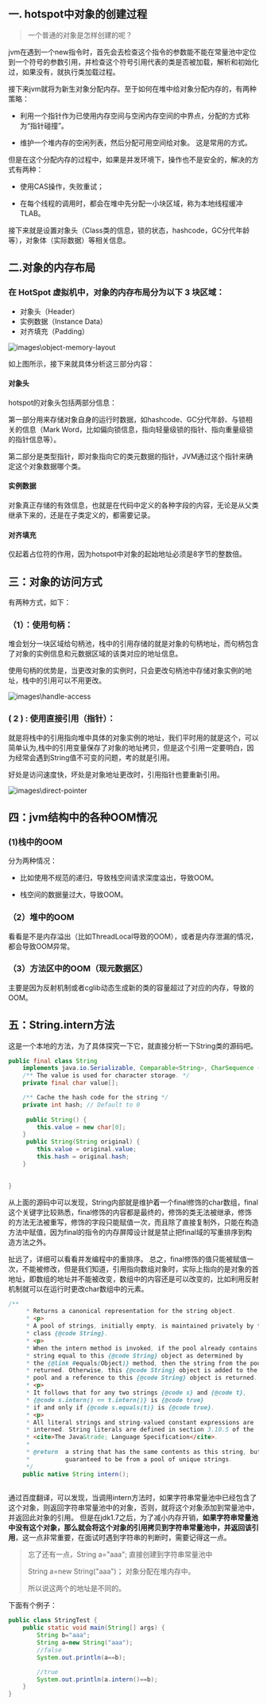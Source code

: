 ## 一. hotspot中对象的创建过程

>  一个普通的对象是怎样创建的呢？

  jvm在遇到一个new指令时，首先会去检查这个指令的参数能不能在常量池中定位到一个符号的参数引用，并检查这个符号引用代表的类是否被加载，解析和初始化过，如果没有，就执行类加载过程。



  接下来jvm就将为新生对象分配内存。至于如何在堆中给对象分配内存的，有两种策略：

- 利用一个指针作为已使用内存空间与空闲内存空间的中界点，分配的方式称为“指针碰撞”。

- 维护一个堆内存的空闲列表，然后分配可用空间给对象。 这是常用的方式。
  
  

但是在这个分配内存的过程中，如果是并发环境下，操作也不是安全的，解决的方式有两种：

- 使用CAS操作，失败重试；

- 在每个线程的调用时，都会在堆中先分配一小块区域，称为本地线程缓冲TLAB。

接下来就是设置对象头（Class类的信息，锁的状态，hashcode，GC分代年龄等），对象体（实际数据）等相关信息。



## 二.对象的内存布局

### 在 HotSpot 虚拟机中，对象的内存布局分为以下 3 块区域：

* 对象头（Header）  
* 实例数据（Instance Data）  
* 对齐填充（Padding）

![images\object-memory-layout](images\object-memory-layout.png)



如上图所示，接下来就具体分析这三部分内容：



#### 对象头

hotspot的对象头包括两部分信息：

第一部分用来存储对象自身的运行时数据，如hashcode、GC分代年龄、与锁相关的信息（Mark Word，比如偏向锁信息，指向轻量级锁的指针、指向重量级锁的指针信息等）。

第二部分是类型指针，即对象指向它的类元数据的指针，JVM通过这个指针来确定这个对象数据哪个类。



#### 实例数据

对象真正存储的有效信息，也就是在代码中定义的各种字段的内容，无论是从父类继承下来的，还是在子类定义的，都需要记录。



#### 对齐填充

仅起着占位符的作用，因为hotspot中对象的起始地址必须是8字节的整数倍。



## 三：对象的访问方式

有两种方式，如下：

### （1）：使用句柄：

堆会划分一块区域给句柄池，栈中的引用存储的就是对象的句柄地址，而句柄包含了对象的实例信息和元数据区域的该类对应的地址信息。

使用句柄的优势是，当更改对象的实例时，只会更改句柄池中存储对象实例的地址，栈中的引用可以不用更改。  

![images\handle-access](images\handle-access.jpg)



### ( 2 ) : 使用直接引用（指针）：

就是将栈中的引用指向堆中具体的对象实例的地址，我们平时用的就是这个，可以简单认为,栈中的引用变量保存了对象的地址拷贝，但是这个引用一定要明白，因为经常会遇到String值不可变的问题，考的就是引用。  

 好处是访问速度快，坏处是对象地址更改时，引用指针也要重新引用。

![images\direct-pointer](images\direct-pointer.jpg)





## 四：jvm结构中的各种OOM情况

### (1)栈中的OOM

分为两种情况：

- 比如使用不规范的递归，导致栈空间请求深度溢出，导致OOM。

- 栈空间的数据量过大，导致OOM。



### （2）堆中的OOM

看看是不是内存溢出（比如ThreadLocal导致的OOM），或者是内存泄漏的情况，都会导致OOM异常。



### （3）方法区中的OOM（现元数据区）

主要是因为反射机制或者cglib动态生成新的类的容量超过了对应的内存，导致的OOM。



## 五：String.intern方法

这是一个本地的方法，为了具体探究一下它，就直接分析一下String类的源码吧。

```java
public final class String
    implements java.io.Serializable, Comparable<String>, CharSequence {
    /** The value is used for character storage. */
    private final char value[];

    /** Cache the hash code for the string */
    private int hash; // Default to 0
    
     public String() {
        this.value = new char[0];
    } 
     public String(String original) {
        this.value = original.value;
        this.hash = original.hash;
    }
    

}
```



从上面的源码中可以发现，String内部就是维护着一个final修饰的char数组，final这个关键字比较熟悉，final修饰的内容都是最终的，修饰的类无法被继承，修饰的方法无法被重写，修饰的字段只能赋值一次，而且除了直接复制外，只能在构造方法中赋值，因为final的指令的内存屏障设计就是禁止把final域的写重排序到构造方法之外。

扯远了，详细可以看看并发编程中的重排序。  总之，final修饰的值只能被赋值一次，不能被修改，但是我们知道，引用指向数组对象时，实际上指向的是对象的首地址，即数组的地址并不能被改变，数组中的内容还是可以改变的，比如利用反射机制就可以在运行时更改char数组中的元素。



```java
/**
     * Returns a canonical representation for the string object.
     * <p>
     * A pool of strings, initially empty, is maintained privately by the
     * class {@code String}.
     * <p>
     * When the intern method is invoked, if the pool already contains a
     * string equal to this {@code String} object as determined by
     * the {@link #equals(Object)} method, then the string from the pool is
     * returned. Otherwise, this {@code String} object is added to the
     * pool and a reference to this {@code String} object is returned.
     * <p>
     * It follows that for any two strings {@code s} and {@code t},
     * {@code s.intern() == t.intern()} is {@code true}
     * if and only if {@code s.equals(t)} is {@code true}.
     * <p>
     * All literal strings and string-valued constant expressions are
     * interned. String literals are defined in section 3.10.5 of the
     * <cite>The Java&trade; Language Specification</cite>.
     *
     * @return  a string that has the same contents as this string, but is
     *          guaranteed to be from a pool of unique strings.
     */
    public native String intern();
    
```

通过百度翻译，可以发现，当调用intern方法时，如果字符串常量池中已经包含了这个对象，则返回字符串常量池中的对象，否则，就将这个对象添加到常量池中，并返回此对象的引用。  但是在jdk1.7之后，为了减小内存开销，**如果字符串常量池中没有这个对象，那么就会将这个对象的引用拷贝到字符串常量池中，并返回该引用**，这一点非常重要，在面试时遇到字符串的判断时，需要记得这一点。

>  忘了还有一点，String a="aaa";   直接创建到字符串常量池中
> 
> String a=new String("aaa")； 对象分配在堆内存中。
> 
> 所以说这两个的地址是不同的。 



下面有个例子：

```java
public class StringTest {
    public static void main(String[] args) {
        String b="aaa";
        String a=new String("aaa");
        //false
        System.out.println(a==b);

        //true 
        System.out.println(a.intern()==b);
    }
}
```

